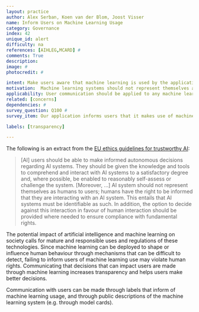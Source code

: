 ```yaml
---
layout: practice
author: Alex Serban, Koen van der Blom, Joost Visser
name: Inform Users on Machine Learning Usage
category: Governance
index: 42
unique_id: alert
difficulty: na
references: [AIHLEG,MCARD] #
comments: True
description:
image: #
photocredit: #

intent: Make users aware that machine learning is used by the application, what it is used for, and what its limitations are. This allows users to understand better how to use, or not use the application. #
motivation:  Machine learning systems should not represent themselves as humans to users. Humans have the right to know that they are interacting with a machine learning system. #
applicability: User communication should be applied to any machine learning application. #
related: [concerns]
dependencies: #
survey_question: Q100 #
survey_item: Our application informs users that it makes use of machine learning and describes its intended use and limitations.

labels: [transparency]

---
```


The following is an extract from the <a href="https://ec.europa.eu/digital-single-market/en/news/ethics-guidelines-trustworthy-ai">EU ethics guidelines for trustworthy AI</a>:

> [AI] users should be able to make informed autonomous decisions regarding AI systems. They should be given the knowledge and tools to comprehend and interact with AI systems to a satisfactory degree and, where possible, be enabled to reasonably self-assess or challenge the system.
> [Moreover, ...] AI system should not  represent  themselves  as  humans  to  users; humans have  the  right  to  be informed  that they  are  interacting  with  an  AI  system.  This  entails  that AI  systems must be identifiable  as  such.  In addition,  the  option  to  decide  against  this  interaction  in  favour  of  human  interaction  should  be  provided where needed  to  ensure  compliance  with  fundamental  rights.

The potential impact of artificial intelligence and machine learning on society calls for mature and responsible uses and regulations of these technologies.
Since machine learning can be deployed to shape or influence human behaviour through mechanisms that can be difficult to detect, failing to inform users of machine learning use may violate human rights.
Communicating that decisions that can impact users are made through machine learning increases transparency and helps users make better decisions.

Communication with users can be made through labels that inform of machine learning usage, and through public descriptions of the machine learning system (e.g. through model cards).
